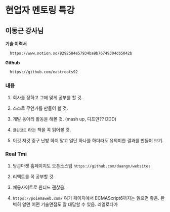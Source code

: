 # 현업자 멘토링 특강  

## 이동근 강사님  


**기술 이력서**  


```
  https://www.notion.so/8292584e57934ba9b76749304cb5042b  
```


**Github**

```
  https://github.com/eastroots92  
```


### 내용  


1. 회사를 정하고 그에 맞게 공부를 할 것.  

2. 스스로 무언가를 만들어 볼 것.  

3. 개발 동아리 활동을 해볼 것. (mash up, 디프만?? DDD)  

4. ```클린코드``` 라는 책을 꼭 읽어볼 것.  

5. 이것 저것 중구 난방 하지 말고 일단 하나를 하더라도 유의미한 결과를 만들어 보기.  
  




### Real Tmi

1. 당근마켓 홈페이지도 오픈소스임 ```https://github.com/daangn/websites```  

2. 리액트를 꼭 공부할 것.

3. 채용사이트로 윈티드 괜찮음.  

4. ```https://poiemaweb.com/``` 여기 페이지에서 ECMAScript6까지는 읽으면 좋음. 완벽히 알면 어떤 기술면접도 잘 대답할 수 있음. 리얼로다가   
